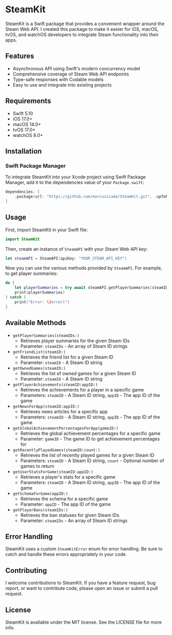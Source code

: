 # SteamKit

SteamKit is a Swift package that provides a convenient wrapper around the Steam Web API. I created this package to make it easier for iOS, macOS, tvOS, and watchOS developers to integrate Steam functionality into their apps.

## Features

- Asynchronous API using Swift's modern concurrency model
- Comprehensive coverage of Steam Web API endpoints
- Type-safe responses with Codable models
- Easy to use and integrate into existing projects

## Requirements

- Swift 5.10
- iOS 17.0+
- macOS 14.0+
- tvOS 17.0+
- watchOS 8.0+

## Installation

### Swift Package Manager

To integrate SteamKit into your Xcode project using Swift Package Manager, add it to the dependencies value of your `Package.swift`:

```swift
dependencies: [
    .package(url: "https://github.com/marcusziade/SteamKit.git", .upToNextMajor(from: "1.0.0"))
]
```

## Usage

First, import SteamKit in your Swift file:

```swift
import SteamKit
```

Then, create an instance of `SteamAPI` with your Steam Web API key:

```swift
let steamAPI = SteamAPI(apiKey: "YOUR_STEAM_API_KEY")
```

Now you can use the various methods provided by `SteamAPI`. For example, to get player summaries:

```swift
do {
    let playerSummaries = try await steamAPI.getPlayerSummaries(steamIDs: ["76561197960435530"])
    print(playerSummaries)
} catch {
    print("Error: \(error)")
}
```

## Available Methods

- `getPlayerSummaries(steamIDs:)`
  - Retrieves player summaries for the given Steam IDs
  - Parameter: `steamIDs` - An array of Steam ID strings
- `getFriendList(steamID:)`
  - Retrieves the friend list for a given Steam ID
  - Parameter: `steamID` - A Steam ID string
- `getOwnedGames(steamID:)`
  - Retrieves the list of owned games for a given Steam ID
  - Parameter: `steamID` - A Steam ID string
- `getPlayerAchievements(steamID:appID:)`
  - Retrieves the achievements for a player in a specific game
  - Parameters: `steamID` - A Steam ID string, `appID` - The app ID of the game
- `getNewsForApp(steamID:appID:)`
  - Retrieves news articles for a specific app
  - Parameters: `steamID` - A Steam ID string, `appID` - The app ID of the game
- `getGlobalAchievementPercentagesForApp(gameID:)`
  - Retrieves the global achievement percentages for a specific game
  - Parameter: `gameID` - The game ID to get achievement percentages for
- `getRecentlyPlayedGames(steamID:count:)`
  - Retrieves the list of recently played games for a given Steam ID
  - Parameters: `steamID` - A Steam ID string, `count` - Optional number of games to return
- `getUserStatsForGame(steamID:appID:)`
  - Retrieves a player's stats for a specific game
  - Parameters: `steamID` - A Steam ID string, `appID` - The app ID of the game
- `getSchemaForGame(appID:)`
  - Retrieves the schema for a specific game
  - Parameter: `appID` - The app ID of the game
- `getPlayerBans(steamIDs:)`
  - Retrieves the ban statuses for given Steam IDs
  - Parameter: `steamIDs` - An array of Steam ID strings

## Error Handling

SteamKit uses a custom `SteamKitError` enum for error handling. Be sure to catch and handle these errors appropriately in your code.

## Contributing

I welcome contributions to SteamKit. If you have a feature request, bug report, or want to contribute code, please open an issue or submit a pull request.

## License

SteamKit is available under the MIT license. See the LICENSE file for more info.
